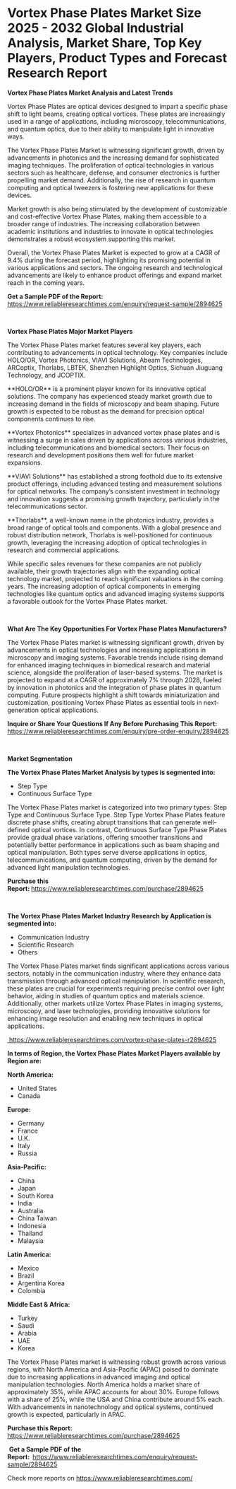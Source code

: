 <p><h1>Vortex Phase Plates Market Size 2025 - 2032 Global Industrial Analysis, Market Share, Top Key Players, Product Types and Forecast Research Report</h1></p><p><strong>Vortex Phase Plates Market Analysis and Latest Trends</strong></p>
<p><p>Vortex Phase Plates are optical devices designed to impart a specific phase shift to light beams, creating optical vortices. These plates are increasingly used in a range of applications, including microscopy, telecommunications, and quantum optics, due to their ability to manipulate light in innovative ways. </p><p>The Vortex Phase Plates Market is witnessing significant growth, driven by advancements in photonics and the increasing demand for sophisticated imaging techniques. The proliferation of optical technologies in various sectors such as healthcare, defense, and consumer electronics is further propelling market demand. Additionally, the rise of research in quantum computing and optical tweezers is fostering new applications for these devices.</p><p>Market growth is also being stimulated by the development of customizable and cost-effective Vortex Phase Plates, making them accessible to a broader range of industries. The increasing collaboration between academic institutions and industries to innovate in optical technologies demonstrates a robust ecosystem supporting this market.</p><p>Overall, the Vortex Phase Plates Market is expected to grow at a CAGR of 9.4% during the forecast period, highlighting its promising potential in various applications and sectors. The ongoing research and technological advancements are likely to enhance product offerings and expand market reach in the coming years.</p></p>
<p><strong>Get a Sample PDF of the Report:&nbsp;</strong> <a href="https://www.reliableresearchtimes.com/enquiry/request-sample/2894625?utm_campaign=3442&utm_medium=2&utm_source=Github&utm_content=ia&utm_term=15032025&utm_id=vortex-phase-plates">https://www.reliableresearchtimes.com/enquiry/request-sample/2894625</a></p>
<p>&nbsp;</p>
<p><strong>Vortex Phase Plates Major Market Players</strong></p>
<p><p>The Vortex Phase Plates market features several key players, each contributing to advancements in optical technology. Key companies include HOLO/OR, Vortex Photonics, VIAVI Solutions, Abeam Technologies, ARCoptix, Thorlabs, LBTEK, Shenzhen Highlight Optics, Sichuan Jiuguang Technology, and JCOPTIX.</p><p>**HOLO/OR** is a prominent player known for its innovative optical solutions. The company has experienced steady market growth due to increasing demand in the fields of microscopy and beam shaping. Future growth is expected to be robust as the demand for precision optical components continues to rise.</p><p>**Vortex Photonics** specializes in advanced vortex phase plates and is witnessing a surge in sales driven by applications across various industries, including telecommunications and biomedical sectors. Their focus on research and development positions them well for future market expansions.</p><p>**VIAVI Solutions** has established a strong foothold due to its extensive product offerings, including advanced testing and measurement solutions for optical networks. The company’s consistent investment in technology and innovation suggests a promising growth trajectory, particularly in the telecommunications sector.</p><p>**Thorlabs**, a well-known name in the photonics industry, provides a broad range of optical tools and components. With a global presence and robust distribution network, Thorlabs is well-positioned for continuous growth, leveraging the increasing adoption of optical technologies in research and commercial applications.</p><p>While specific sales revenues for these companies are not publicly available, their growth trajectories align with the expanding optical technology market, projected to reach significant valuations in the coming years. The increasing adoption of optical components in emerging technologies like quantum optics and advanced imaging systems supports a favorable outlook for the Vortex Phase Plates market.</p></p>
<p>&nbsp;</p>
<p><strong>What Are The Key Opportunities For Vortex Phase Plates Manufacturers?</strong></p>
<p><p>The Vortex Phase Plates market is witnessing significant growth, driven by advancements in optical technologies and increasing applications in microscopy and imaging systems. Favorable trends include rising demand for enhanced imaging techniques in biomedical research and material science, alongside the proliferation of laser-based systems. The market is projected to expand at a CAGR of approximately 7% through 2028, fueled by innovation in photonics and the integration of phase plates in quantum computing. Future prospects highlight a shift towards miniaturization and customization, positioning Vortex Phase Plates as essential tools in next-generation optical applications.</p></p>
<p><strong>Inquire or Share Your Questions If Any Before Purchasing This Report:</strong> <a href="https://www.reliableresearchtimes.com/enquiry/pre-order-enquiry/2894625?utm_campaign=3442&utm_medium=2&utm_source=Github&utm_content=ia&utm_term=15032025&utm_id=vortex-phase-plates">https://www.reliableresearchtimes.com/enquiry/pre-order-enquiry/2894625</a></p>
<p>&nbsp;</p>
<p><strong>Market Segmentation</strong></p>
<p><strong>The Vortex Phase Plates Market Analysis by types is segmented into:</strong></p>
<p><ul><li>Step Type</li><li>Continuous Surface Type</li></ul></p>
<p><p>The Vortex Phase Plates market is categorized into two primary types: Step Type and Continuous Surface Type. Step Type Vortex Phase Plates feature discrete phase shifts, creating abrupt transitions that can generate well-defined optical vortices. In contrast, Continuous Surface Type Phase Plates provide gradual phase variations, offering smoother transitions and potentially better performance in applications such as beam shaping and optical manipulation. Both types serve diverse applications in optics, telecommunications, and quantum computing, driven by the demand for advanced light manipulation technologies.</p></p>
<p><strong>Purchase this Report:&nbsp;</strong><a href="https://www.reliableresearchtimes.com/purchase/2894625?utm_campaign=3442&utm_medium=2&utm_source=Github&utm_content=ia&utm_term=15032025&utm_id=vortex-phase-plates">https://www.reliableresearchtimes.com/purchase/2894625</a></p>
<p>&nbsp;</p>
<p><strong>The Vortex Phase Plates Market Industry Research by Application is segmented into:</strong></p>
<p><ul><li>Communication Industry</li><li>Scientific Research</li><li>Others</li></ul></p>
<p><p>The Vortex Phase Plates market finds significant applications across various sectors, notably in the communication industry, where they enhance data transmission through advanced optical manipulation. In scientific research, these plates are crucial for experiments requiring precise control over light behavior, aiding in studies of quantum optics and materials science. Additionally, other markets utilize Vortex Phase Plates in imaging systems, microscopy, and laser technologies, providing innovative solutions for enhancing image resolution and enabling new techniques in optical applications.</p></p>
<p><a href="https://www.reliableresearchtimes.com/vortex-phase-plates-r2894625?utm_campaign=3442&utm_medium=2&utm_source=Github&utm_content=ia&utm_term=15032025&utm_id=vortex-phase-plates">&nbsp;https://www.reliableresearchtimes.com/vortex-phase-plates-r2894625</a></p>
<p><strong>In terms of Region, the Vortex Phase Plates Market Players available by Region are:</strong></p>
<p>
    <p> <strong> North America: </strong>
        <ul>
            <li>United States</li>
            <li>Canada</li>
        </ul>
        </p> 
    <p> <strong> Europe: </strong>
        <ul>
            <li>Germany</li>
            <li>France</li>
            <li>U.K.</li>
            <li>Italy</li>
            <li>Russia</li>
        </ul>
        </p> 
    <p> <strong> Asia-Pacific: </strong>
        <ul>
            <li>China</li>
            <li>Japan</li>
            <li>South Korea</li>
            <li>India</li>
            <li>Australia</li>
            <li>China Taiwan</li>
            <li>Indonesia</li>
            <li>Thailand</li>
            <li>Malaysia</li>
        </ul>
        </p> 
    <p> <strong> Latin America: </strong>
        <ul>
            <li>Mexico</li>
            <li>Brazil</li>
            <li>Argentina Korea</li>
            <li>Colombia</li>
        </ul>
        </p> 
    <p> <strong> Middle East & Africa: </strong>
        <ul>
            <li>Turkey</li>
            <li>Saudi</li>
            <li>Arabia</li>
            <li>UAE</li>
            <li>Korea</li>
        </ul>
    </p>
    </p>
<p><p>The Vortex Phase Plates market is witnessing robust growth across various regions, with North America and Asia-Pacific (APAC) poised to dominate due to increasing applications in advanced imaging and optical manipulation technologies. North America holds a market share of approximately 35%, while APAC accounts for about 30%. Europe follows with a share of 25%, while the USA and China contribute around 5% each. With advancements in nanotechnology and optical systems, continued growth is expected, particularly in APAC.</p></p>
<p><strong>Purchase this Report: </strong><a href="https://www.reliableresearchtimes.com/purchase/2894625?utm_campaign=3442&utm_medium=2&utm_source=Github&utm_content=ia&utm_term=15032025&utm_id=vortex-phase-plates">https://www.reliableresearchtimes.com/purchase/2894625</a></p>
<p>&nbsp;<strong>Get a Sample PDF of the Report:&nbsp;&nbsp;</strong><a href="https://www.reliableresearchtimes.com/enquiry/request-sample/2894625?utm_campaign=3442&utm_medium=2&utm_source=Github&utm_content=ia&utm_term=15032025&utm_id=vortex-phase-plates">https://www.reliableresearchtimes.com/enquiry/request-sample/2894625</a></p>
<p><strong></strong></p>
<p>Check more reports on <a href="https://www.reliableresearchtimes.com/?utm_campaign=3442&utm_medium=2&utm_source=Github&utm_content=ia&utm_term=15032025&utm_id=vortex-phase-plates">https://www.reliableresearchtimes.com/</a></p>